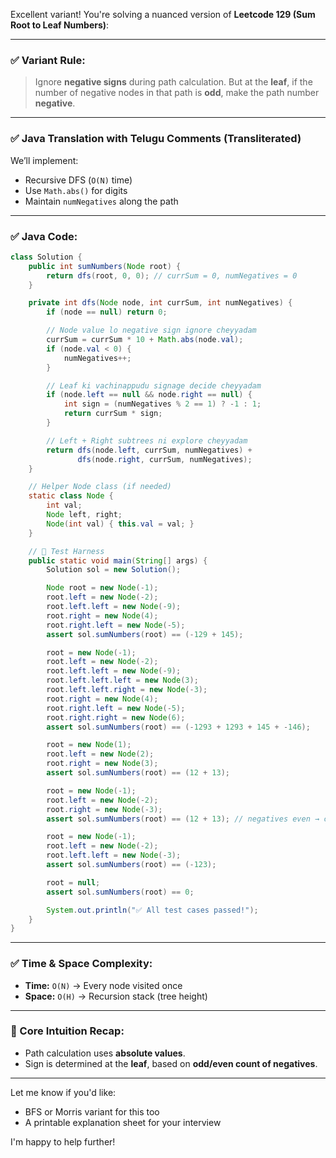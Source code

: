 Excellent variant! You're solving a nuanced version of **Leetcode 129 (Sum Root to Leaf Numbers)**:

---

### ✅ Variant Rule:

> Ignore **negative signs** during path calculation.
> But at the **leaf**, if the number of negative nodes in that path is **odd**, make the path number **negative**.

---

### ✅ Java Translation with Telugu Comments (Transliterated)

We’ll implement:

* Recursive DFS (`O(N)` time)
* Use `Math.abs()` for digits
* Maintain `numNegatives` along the path

---

### ✅ Java Code:

```java
class Solution {
    public int sumNumbers(Node root) {
        return dfs(root, 0, 0); // currSum = 0, numNegatives = 0
    }

    private int dfs(Node node, int currSum, int numNegatives) {
        if (node == null) return 0;

        // Node value lo negative sign ignore cheyyadam
        currSum = currSum * 10 + Math.abs(node.val);
        if (node.val < 0) {
            numNegatives++;
        }

        // Leaf ki vachinappudu signage decide cheyyadam
        if (node.left == null && node.right == null) {
            int sign = (numNegatives % 2 == 1) ? -1 : 1;
            return currSum * sign;
        }

        // Left + Right subtrees ni explore cheyyadam
        return dfs(node.left, currSum, numNegatives) +
               dfs(node.right, currSum, numNegatives);
    }

    // Helper Node class (if needed)
    static class Node {
        int val;
        Node left, right;
        Node(int val) { this.val = val; }
    }

    // 🧪 Test Harness
    public static void main(String[] args) {
        Solution sol = new Solution();

        Node root = new Node(-1);
        root.left = new Node(-2);
        root.left.left = new Node(-9);
        root.right = new Node(4);
        root.right.left = new Node(-5);
        assert sol.sumNumbers(root) == (-129 + 145);

        root = new Node(-1);
        root.left = new Node(-2);
        root.left.left = new Node(-9);
        root.left.left.left = new Node(3);
        root.left.left.right = new Node(-3);
        root.right = new Node(4);
        root.right.left = new Node(-5);
        root.right.right = new Node(6);
        assert sol.sumNumbers(root) == (-1293 + 1293 + 145 + -146);

        root = new Node(1);
        root.left = new Node(2);
        root.right = new Node(3);
        assert sol.sumNumbers(root) == (12 + 13);

        root = new Node(-1);
        root.left = new Node(-2);
        root.right = new Node(-3);
        assert sol.sumNumbers(root) == (12 + 13); // negatives even → cancel out

        root = new Node(-1);
        root.left = new Node(-2);
        root.left.left = new Node(-3);
        assert sol.sumNumbers(root) == (-123);

        root = null;
        assert sol.sumNumbers(root) == 0;

        System.out.println("✅ All test cases passed!");
    }
}
```

---

### ✅ Time & Space Complexity:

* **Time:** `O(N)` → Every node visited once
* **Space:** `O(H)` → Recursion stack (tree height)

---

### 🧠 Core Intuition Recap:

* Path calculation uses **absolute values**.
* Sign is determined at the **leaf**, based on **odd/even count of negatives**.

---

Let me know if you'd like:

* BFS or Morris variant for this too
* A printable explanation sheet for your interview

I'm happy to help further!
